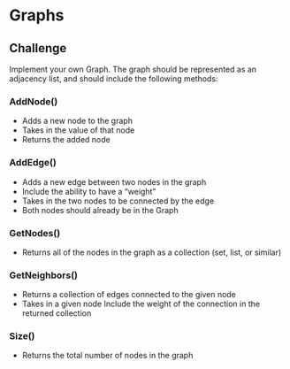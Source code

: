 # Graphs

## Challenge 

Implement your own Graph. The graph should be represented as an adjacency list, and should include the following methods:

### AddNode()
- Adds a new node to the graph
- Takes in the value of that node
- Returns the added node

### AddEdge()
- Adds a new edge between two nodes in the graph
- Include the ability to have a “weight”
- Takes in the two nodes to be connected by the edge
- Both nodes should already be in the Graph

### GetNodes()
- Returns all of the nodes in the graph as a collection (set, list, or similar)

### GetNeighbors()
- Returns a collection of edges connected to the given node
- Takes in a given node
Include the weight of the connection in the returned collection

### Size()
- Returns the total number of nodes in the graph